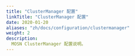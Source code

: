 ```yaml
---
title: "ClusterManager 配置"
linkTitle: "ClusterManager 配置"
date: 2020-01-20
aliases: "zh/docs/configuration/clustermanager"
weight: 2
description: 
  MOSN ClusterManager 配置说明。
---
```


